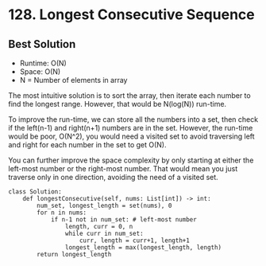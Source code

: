 # 128. Longest Consecutive Sequence

## Best Solution
- Runtime: O(N)
- Space: O(N)
- N = Number of elements in array

The most intuitive solution is to sort the array, then iterate each number to find the longest range.
However, that would be N(log(N)) run-time.

To improve the run-time, we can store all the numbers into a set, then check if the left(n-1) and right(n+1) numbers are in the set.
However, the run-time would be poor, O(N^2), you would need a visited set to avoid traversing left and right for each number in the set to get O(N).

You can further improve the space complexity by only starting at either the left-most number or the right-most number.
That would mean you just traverse only in one direction, avoiding the need of a visited set.

```
class Solution:
    def longestConsecutive(self, nums: List[int]) -> int:
        num_set, longest_length = set(nums), 0
        for n in nums:
            if n-1 not in num_set: # left-most number
                length, curr = 0, n
                while curr in num_set:
                    curr, length = curr+1, length+1
                longest_length = max(longest_length, length)
        return longest_length
```
